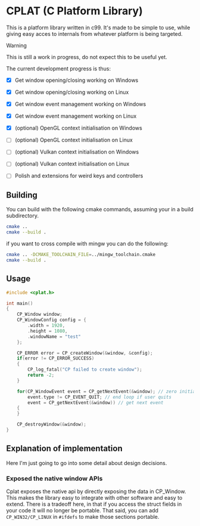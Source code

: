 # CPLAT (C Platform Library)
This is a platform library written in c99. It's made to be simple to use, while giving easy acces
to internals from whatever platform is being targeted.

> [!WARNING]
> This is still a work in progress, do not expect this to be useful yet.

The current development progress is thus:
- [x] Get window opening/closing working on Windows
- [x] Get window opening/closing working on Linux
- [x] Get window event management working on Windows
- [x] Get window event management working on Linux
- [x] (optional) OpenGL context initialisation on Windows
- [ ] (optional) OpenGL context initialisation on Linux
- [ ] (optional) Vulkan context initialisation on Windows
- [ ] (optional) Vulkan context initialisation on Linux
- [ ] Polish and extensions for weird keys and controllers


## Building
You can build with the following cmake commands, assuming your in a 
build subdirectory.
```bash
cmake ..
cmake --build .
```
if you want to cross compile with mingw you can do the following:
```bash
cmake .. -DCMAKE_TOOLCHAIN_FILE=../mingw_toolchain.cmake
cmake --build .
```

## Usage
```CPP
#include <cplat.h>

int main()
{
    CP_Window window;
    CP_WindowConfig config = {
        .width = 1920,
        .height = 1080,
        .windowName = "test"
    };

    CP_ERROR error = CP_createWindow(&window, &config);
    if(error != CP_ERROR_SUCCESS)
    {
        CP_log_fatal("CP failed to create window");
        return -2;
    }

    for(CP_WindowEvent event = CP_getNextEvent(&window); // zero initialise
        event.type != CP_EVENT_QUIT; // end loop if user quits
        event = CP_getNextEvent(&window)) // get next event
    {
    }

    CP_destroyWindow(&window);
}
```

## Explanation of implementation
Here I'm just going to go into some detail about design decisions.

### Exposed the native window APIs
Cplat exposes the native api by directly exposing the data in CP_Window. This makes the library
easy to integrate with other software and easy to extend.
There is a tradeoff here, in that if you access the struct fields in your code it will no longer
be portable. That said, you can add `CP_WIN32/CP_LINUX` in `#ifdefs` to make those sections portable.
